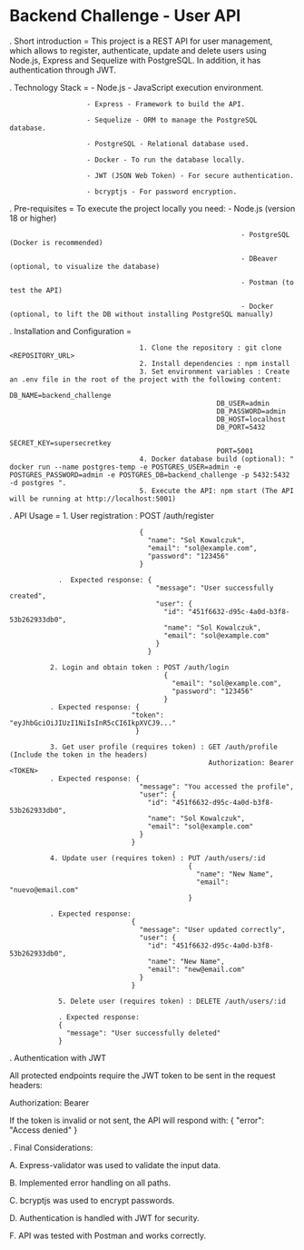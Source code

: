 # Backend Challenge - User API

. Short introduction = This project is a REST API for user management, which allows to register, authenticate, update and delete users using Node.js, Express and Sequelize with PostgreSQL. In addition, it has authentication through JWT.

. Technology Stack = - Node.js - JavaScript execution environment.

                       - Express - Framework to build the API.

                       - Sequelize - ORM to manage the PostgreSQL database.

                       - PostgreSQL - Relational database used.

                       - Docker - To run the database locally.

                       - JWT (JSON Web Token) - For secure authentication.

                       - bcryptjs - For password encryption.

. Pre-requisites = To execute the project locally you need: - Node.js (version 18 or higher)

                                                             - PostgreSQL (Docker is recommended)

                                                             - DBeaver (optional, to visualize the database)

                                                             - Postman (to test the API)

                                                             - Docker (optional, to lift the DB without installing PostgreSQL manually)

. Installation and Configuration =

                                    1. Clone the repository : git clone <REPOSITORY_URL>
                                    2. Install dependencies : npm install
                                    3. Set environment variables : Create an .env file in the root of the project with the following content: 
                                                        DB_NAME=backend_challenge
                                                       DB_USER=admin
                                                       DB_PASSWORD=admin
                                                       DB_HOST=localhost
                                                       DB_PORT=5432
                                                       SECRET_KEY=supersecretkey
                                                       PORT=5001
                                    4. Docker database build (optional): " docker run --name postgres-temp -e POSTGRES_USER=admin -e POSTGRES_PASSWORD=admin -e POSTGRES_DB=backend_challenge -p 5432:5432 -d postgres ".
                                    5. Execute the API: npm start (The API will be running at http://localhost:5001)

. API Usage = 1. User registration : POST /auth/register

                                    {
                                      "name": "Sol Kowalczuk",
                                      "email": "sol@example.com",
                                      "password": "123456"
                                    }

                .  Expected response: {
                                        "message": "User successfully created",
                                        "user": {
                                          "id": "451f6632-d95c-4a0d-b3f8-53b262933db0",
                                          "name": "Sol Kowalczuk",
                                          "email": "sol@example.com"
                                        }
                                      }

              2. Login and obtain token : POST /auth/login
                                          {
                                            "email": "sol@example.com",
                                            "password": "123456"
                                          }
              . Expected response: {
                                  "token": "eyJhbGciOiJIUzI1NiIsInR5cCI6IkpXVCJ9..."
                                   }

              3. Get user profile (requires token) : GET /auth/profile (Include the token in the headers)
                                                     Authorization: Bearer <TOKEN>
              . Expected response: {
                                    "message": "You accessed the profile",
                                    "user": {
                                      "id": "451f6632-d95c-4a0d-b3f8-53b262933db0",
                                      "name": "Sol Kowalczuk",
                                      "email": "sol@example.com"
                                    }
                                  }

              4️. Update user (requires token) : PUT /auth/users/:id
                                                {
                                                  "name": "New Name",
                                                  "email": "nuevo@email.com"
                                                }

              . Expected response:
                                  {
                                    "message": "User updated correctly",
                                    "user": {
                                      "id": "451f6632-d95c-4a0d-b3f8-53b262933db0",
                                      "name": "New Name",
                                      "email": "new@email.com"
                                    }
                                  }

                5. Delete user (requires token) : DELETE /auth/users/:id

                . Expected response:
                {
                  "message": "User successfully deleted"
                }


. Authentication with JWT

  All protected endpoints require the JWT token to be sent in the request headers:

  Authorization: Bearer <TOKEN>

  If the token is invalid or not sent, the API will respond with:
                                                                  {
                                                                  "error": "Access denied"
                                                                  }

. Final Considerations: 

   A. Express-validator was used to validate the input data.

   B.  Implemented error handling on all paths.

   C. bcryptjs was used to encrypt passwords.

   D. Authentication is handled with JWT for security.

   F. API was tested with Postman and works correctly.
